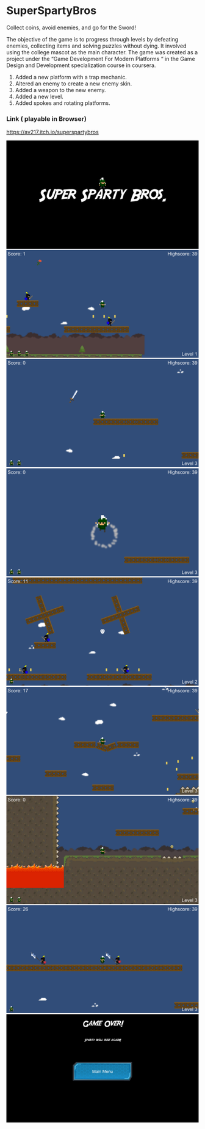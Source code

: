 # SuperSpartyBros
Collect coins, avoid enemies, and go for the Sword!

The objective of the game is to progress through levels by defeating enemies, collecting items and solving puzzles without dying. It involved using the college mascot as the main character. The game was created as a project under the  “Game Development For Modern Platforms “  in the Game Design and Development specialization course in coursera. 


1. Added a new platform with a trap mechanic.
2. Altered an enemy to create a new enemy skin.
3. Added a weapon to the new enemy.
4. Added a new level.
5. Added spokes and rotating platforms.

### Link ( playable in Browser)
https://av217.itch.io/superspartybros


![](Screenshots/Screenshot_1920x1080_15.png)
![](Screenshots/Screenshot_1920x1080_2.png)
![](Screenshots/Screenshot_1920x1080_13.png)
![](Screenshots/Screenshot_1920x1080_14.png)
![](Screenshots/Screenshot_1920x1080_6.png)
![](Screenshots/Screenshot_1920x1080_10.png)
![](Screenshots/Screenshot_1920x1080_17.png)
![](Screenshots/Screenshot_1920x1080_20.png)
![](Screenshots/Screenshot_1920x1080_12.png)
